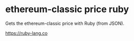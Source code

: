 # ethereum-classic price ruby 

Gets the ethereum-classic price with Ruby (from JSON).

https://ruby-lang.co
